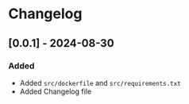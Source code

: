 # Changelog

## [0.0.1] - 2024-08-30
### Added
- Added `src/dockerfile` and `src/requirements.txt`
- Added Changelog file